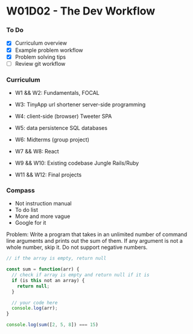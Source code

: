 # W01D02 - The Dev Workflow

### To Do
- [x] Curriculum overview
- [x] Example problem workflow
- [x] Problem solving tips
- [ ] Review git workflow

### Curriculum
* W1 && W2: Fundamentals, FOCAL
* W3: TinyApp url shortener server-side programming
* W4: client-side (browser) Tweeter SPA
* W5: data persistence SQL databases
* W6: Midterms (group project)

* W7 && W8: React
* W9 && W10: Existing codebase Jungle Rails/Ruby
* W11 && W12: Final projects

### Compass
* Not instruction manual
* To do list
* More and more vague
* Google for it

Problem: Write a program that takes in an unlimited number of command line arguments and prints out the sum of them. If any argument is not a whole number, skip it. Do not support negative numbers.

```js
// if the array is empty, return null

const sum = function(arr) {
  // check if array is empty and return null if it is
  if (is this not an array) {
    return null;
  }

  // your code here
  console.log(arr);
}

console.log(sum([2, 5, 8]) === 15)
```
